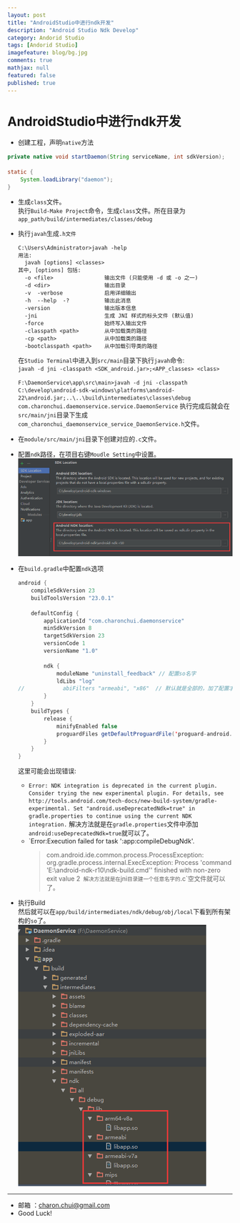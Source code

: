 ```yaml
---
layout: post
title: "AndroidStudio中进行ndk开发"
description: "Android Studio Ndk Develop"
category: Andorid Studio
tags: [Andorid Studio]
imagefeature: blog/bg.jpg
comments: true
mathjax: null
featured: false
published: true
---
```


AndroidStudio中进行ndk开发
===

- 创建工程，声明`native`方法               

```java
private native void startDaemon(String serviceName, int sdkVersion);

static {
    System.loadLibrary("daemon");
}
```
	
	
- 生成`class`文件。                 
    执行`Build-Make Project`命令，生成`class`文件。所在目录为`app_path/build/intermediates/classes/debug`


- 执行`javah`生成`.h文件`                    
	```
	C:\Users\Administrator>javah -help
	用法:
	  javah [options] <classes>
	其中, [options] 包括:
	  -o <file>                输出文件 (只能使用 -d 或 -o 之一)
	  -d <dir>                 输出目录
	  -v  -verbose             启用详细输出
	  -h  --help  -?           输出此消息
	  -version                 输出版本信息
	  -jni                     生成 JNI 样式的标头文件 (默认值)
	  -force                   始终写入输出文件
	  -classpath <path>        从中加载类的路径
	  -cp <path>               从中加载类的路径
	  -bootclasspath <path>    从中加载引导类的路径
	```	
	在`Studio Terminal`中进入到`src/main`目录下执行`javah`命令:       
	`javah -d jni -classpath <SDK_android.jar>;<APP_classes> <class>`
	
	`F:\DaemonService\app\src\main>javah -d jni -classpath C:\develop\android-sdk-windows\platforms\android-22\android.jar;..\..\build\intermediates\classes\debug com.charonchui.daemonservice.service.DaemonService`
	执行完成后就会在`src/main/jni`目录下生成`com_charonchui_daemonservice_service_DaemonService.h`文件。

- 在`module/src/main/jni`目录下创建对应的`.c`文件。



- 配置`ndk`路径，在项目右键`Moudle Setting`中设置。              
    ![image](https://raw.githubusercontent.com/CharonChui/Pictures/master/studio_ndk_jni.png?raw=true)    
	
- 在`build.gradle`中配置`ndk`选项              

    ```java
	android {
		compileSdkVersion 23
		buildToolsVersion "23.0.1"

		defaultConfig {
			applicationId "com.charonchui.daemonservice"
			minSdkVersion 8
			targetSdkVersion 23
			versionCode 1
			versionName "1.0"

			ndk {
				moduleName "uninstall_feedback" // 配置so名字
				ldLibs "log"
	//            abiFilters "armeabi", "x86"  // 默认就是全部的，加了配置才会生成选中的
			}
		}
		buildTypes {
			release {
				minifyEnabled false
				proguardFiles getDefaultProguardFile('proguard-android.txt'), 'proguard-rules.pro'
			}
		}
	}
	```
	这里可能会出现错误:      
	- `Error: NDK integration is deprecated in the current plugin. Consider trying the new experimental plugin. For details, see http://tools.android.com/tech-docs/new-build-system/gradle-experimental. Set "android.useDeprecatedNdk=true" in gradle.properties to continue using the current NDK integration.`
	    解决方法就是在`gradle.properties`文件中添加`android:useDeprecatedNdk=true`就可以了。
	- `Error:Execution failed for task ':app:compileDebugNdk'.
		> com.android.ide.common.process.ProcessException: org.gradle.process.internal.ExecException: Process 'command 'E:\android-ndk-r10\ndk-build.cmd'' finished with non-zero exit value 2`
		解决方法就是在`jni`目录建一个任意名字的`.c`空文件就可以了。
	
- 执行Build      
	然后就可以在`app/build/intermediates/ndk/debug/obj/local`下看到所有架构的`so`了。
    ![image](https://raw.githubusercontent.com/CharonChui/Pictures/master/studio_ndk_build.png?raw=true)    
	
---

- 邮箱 ：charon.chui@gmail.com  
- Good Luck! 